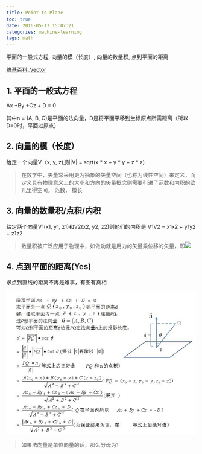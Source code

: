 ```yaml
---
title: Point to Plane
toc: true
date: 2016-05-17 15:07:21
categories: machine-learning
tags: math
---
```


平面的一般式方程, 向量的模（长度）, 向量的数量积, 点到平面的距离

<!-- more -->

[维基百科_Vector](https://zh.wikipedia.org/wiki/%E5%90%91%E9%87%8F)

## 1. 平面的一般式方程

Ax +By +Cz + D = 0

其中n = (A, B, C)是平面的法向量，D是将平面平移到坐标原点所需距离（所以D=0时，平面过原点）

## 2. 向量的模（长度）

给定一个向量V（x, y, z),则|V| = sqrt(x * x + y * y + z * z)

> 在数学中，矢量常采用更为抽象的矢量空间（也称为线性空间）来定义，而定义具有物理意义上的大小和方向的矢量概念则需要引进了范数和内积的欧几里得空间。
> 范数， 模长

## 3. 向量的数量积/点积/内积

给定两个向量V1(x1, y1, z1)和V2(x2, y2, z2)则他们的内积是 V1V2 = x1x2 + y1y2 + z1z2

> 数量积被广泛应用于物理中，如做功就是用力的矢量乘位移的矢量，即![][1]

## 4. 点到平面的距离(Yes)

求点到直线的距离不再是难事，有图有真相

![Distance formula of point to plane][2]

> 如果法向量是单位向量的话，那么分母为1


[1]: /images/math/math-pointdis.png
[2]: /images/math/math-pointToPlane.jpeg

